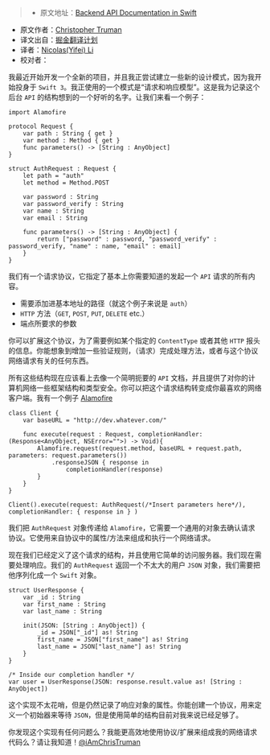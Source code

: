 > * 原文地址：[Backend API Documentation in Swift](https://medium.com/ios-os-x-development/backend-api-documentation-in-swift-92b4874e4f78#.g2ofuey9d)
* 原文作者：[Christopher Truman](https://medium.com/@iamchristruman?source=post_header_lockup)
* 译文出自：[掘金翻译计划](https://github.com/xitu/gold-miner)
* 译者：[Nicolas(Yifei) Li](https://github.com/yifili09) 
* 校对者： 

我最近开始开发一个全新的项目，并且我正尝试建立一些新的设计模式，因为我开始投身于 `Swift 3`。我正使用的一个模式是“请求和响应模型”。这是我为记录这个后台 `API` 的结构想到的一个好听的名字。让我们来看一个例子：

```
import Alamofire

protocol Request {
    var path : String { get }
    var method : Method { get }
    func parameters() -> [String : AnyObject]
}

struct AuthRequest : Request {
    let path = "auth"
    let method = Method.POST

    var password : String
    var password_verify : String
    var name : String
    var email : String

    func parameters() -> [String : AnyObject] {
        return ["password" : password, "password_verify" : password_verify, "name" : name, "email" : email]
    }
}
```

我们有一个请求协议，它指定了基本上你需要知道的发起一个 `API` 请求的所有内容。

* 需要添加进基本地址的路径（就这个例子来说是 `auth`）
* `HTTP` 方法（`GET`, `POST`, `PUT`, `DELETE` etc.）
* 端点所要求的参数

你可以扩展这个协议，为了需要例如某个指定的 `ContentType` 或者其他 `HTTP` 报头的信息。你能想象到增加一些验证规则，（请求）完成处理方法，或者与这个协议网络请求有关的任何东西。

所有这些结构现在应该看上去像一个简明扼要的 `API` 文档，并且提供了对你的计算机网络一些框架结构和类型安全。你可以把这个请求结构转变成你最喜欢的网络客户端。我有一个例子 [Alamofire](https://github.com/Alamofire/Alamofilre/tree/swift3)

```
class Client {
    var baseURL = "http://dev.whatever.com/"

    func execute(request : Request, completionHandler: (Response<AnyObject, NSError="">) -> Void){
        Alamofire.request(request.method, baseURL + request.path, parameters: request.parameters())
            .responseJSON { response in
                completionHandler(response)
        }
    }
}

Client().execute(request: AuthRequest(/*Insert parameters here*/), completionHandler: { response in } )
```

我们把 `AuthRequest` 对象传递给 `Alamofire`，它需要一个通用的对象去确认请求协议。它使用来自协议中的属性/方法来组成和执行一个网络请求。

现在我们已经定义了这个请求的结构，并且使用它简单的访问服务器。我们现在需要处理响应。我们的 `AuthRequest` 返回一个不太大的用户 `JSON` 对象，我们需要把他序列化成一个 `Swift` 对象。

```
struct UserResponse {
    var _id : String
    var first_name : String
    var last_name : String

    init(JSON: [String : AnyObject]) {
        _id = JSON["_id"] as! String
        first_name = JSON["first_name"] as! String
        last_name = JSON["last_name"] as! String
    }
}

/* Inside our completion handler */
var user = UserResponse(JSON: response.result.value as! [String : AnyObject])

```

这个实现不太花哨，但是仍然记录了响应对象的属性。你能创建一个协议，用来定义一个初始器来等待 `JSON`，但是使用简单的结构目前对我来说已经足够了。

你发现这个实现有任何问题么？我能更高效地使用协议/扩展来组成我的网络请求代码么？请让我知道！[@iAmChrisTruman](https://twitter.com/iAmChrisTruman)
